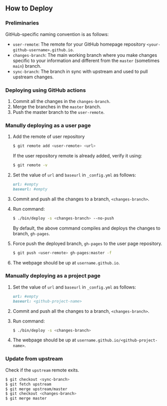 ## How to Deploy

### Preliminaries

GitHub-specific naming convention is as follows:

+ `user-remote`: The remote for your GitHub homepage repository
  `<your-github-username>.github.io`.
+ `changes-branch`: The main working branch where you make changes specific to
  your information and different from the `master` (sometimes `main`) branch. 
+ `sync-branch`: The branch in sync with upstream and used to pull upstream changes.

### Deploying using GitHub actions

1. Commit all the changes in the `changes-branch`.
2. Merge the branches in the `master` branch.
3. Push the master branch to the `user-remote`.

### Manully deploying as a user page

1. Add the remote of user repository
    ```bash
    $ git remote add <user-remote> <url>
    ```
    If the user repository remote is already added, verify it using:
    ```bash
    $ git remote -v
    ```

2. Set the value of `url` and `baseurl` in `_config.yml` as follows:
    ```markdown
    url: #empty
    baseurl: #empty
    ```

3. Commit and push all the changes to a branch, `<changes-branch>`.

4. Run command:
    ```bash
    $ ./bin/deploy -s <changes-branch> --no-push
    ```
    By default, the above command compiles and deploys the changes to branch, `gh-pages`.

5. Force push the deployed branch, `gh-pages` to the user page repository.
    ```bash
    $ git push <user-remote> gh-pages:master -f
    ```
6. The webpage should be up at `username.github.io`.

### Manually deploying as a project page

1. Set the value of `url` and `baseurl` in `_config.yml` as follows:
    ```markdown
    url: #empty
    baseurl: <github-project-name>
    ```

2. Commit and push all the changes to a branch, `<changes-branch>`.

3. Run command:
    ```bash
    $ ./bin/deploy -s <changes-branch>
    ```
4. The webpage should be up at `username.github.io/<github-project-name>`.

### Update from upstream

Check if the `upstream` remote exits. 
```bash
$ git checkout <sync-branch>
$ git fetch upstream
$ git merge upstream/master
$ git checkout <changes-branch>
$ git merge master
```